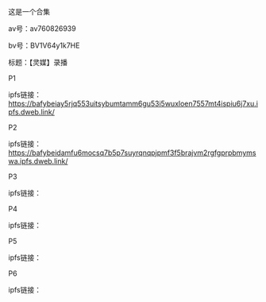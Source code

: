 这是一个合集

av号：av760826939

bv号：BV1V64y1k7HE

标题：【灵媒】录播

P1

ipfs链接：https://bafybeiay5rjq553uitsybumtamm6gu53i5wuxloen7557mt4ispiu6j7xu.ipfs.dweb.link/

P2

ipfs链接：https://bafybeidamfu6mocsq7b5p7suyrqnqpjpmf3f5brajvm2rgfgprpbmymswa.ipfs.dweb.link/

P3

ipfs链接：

P4

ipfs链接：

P5

ipfs链接：

P6

ipfs链接：
